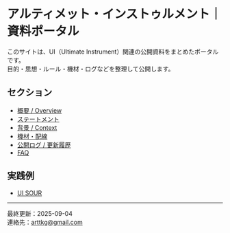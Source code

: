 # アルティメット・インストゥルメント｜資料ポータル

このサイトは、UI（Ultimate Instrument）関連の公開資料をまとめたポータルです。  
目的・思想・ルール・機材・ログなどを整理して公開します。

## セクション
- [概要 / Overview](docs/overview.md)
- [ステートメント](docs/statement.md)
- [背景 / Context](docs/context.md)  
- [機材・配線](docs/hardware.md)
- [公開ログ / 更新履歴](docs/logs.md)
- [FAQ](docs/faq.md)
## 実践例
- [UI SOUR](docs/ui_sour/index.md)
---

最終更新：2025-09-04  
連絡先：arttkg@gmail.com
